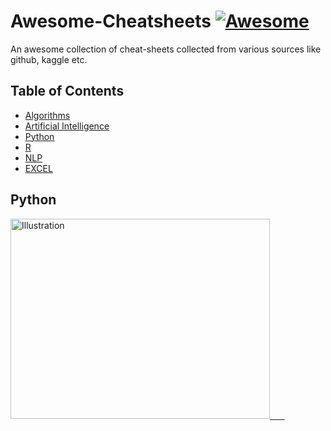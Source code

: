 # Awesome-Cheatsheets [![Awesome](https://awesome.re/badge.svg)](https://awesome.re)

An awesome collection of cheat-sheets collected from various sources like github, kaggle etc.


## Table of Contents
- [Algorithms](Algorithms/)
- [Artificial Intelligence](https://github.com/sachans/Awesome-Cheatsheets/tree/master/Artificial%20Intelligence)
- [Python](Python/)
- [R](R/)
- [NLP](NLP/)
- [EXCEL](Excel/)


## Python

<a href="https://github.com/sachans/DataScience_CheatSheet/blob/master/Python/pandas.pdf"><img src="https://github.com/sachans/DataScience_CheatSheet/blob/master/Images/DA_Pandas.PNG" alt="Illustration" height="320px" width="415px"/> &nbsp; &nbsp; &nbsp;
  
  



